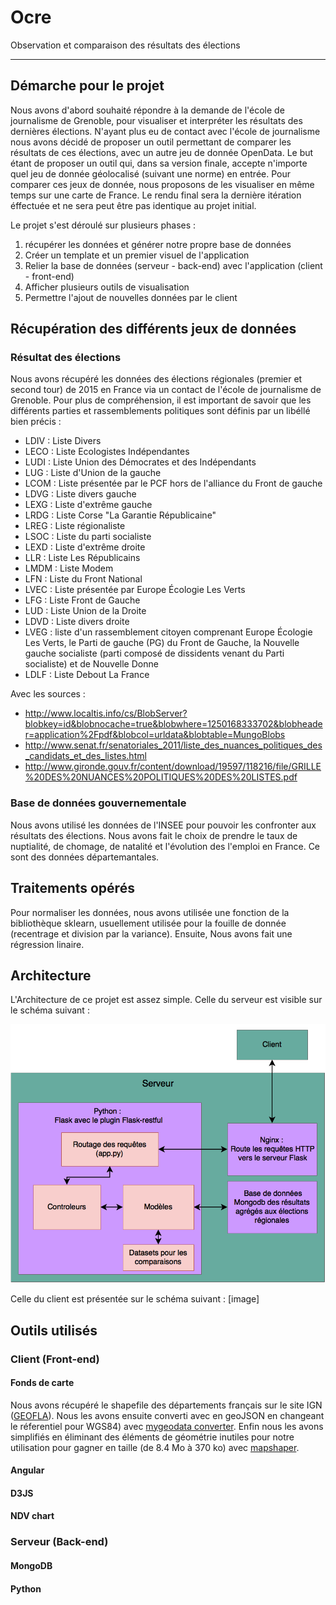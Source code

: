 # Ocre
Observation et comparaison des résultats des élections

____



## Démarche pour le projet
Nous avons d'abord souhaité répondre à la demande de l'école de journalisme de Grenoble, pour visualiser et interpréter les résultats des dernières élections. N'ayant plus eu de contact avec l'école de journalisme nous avons décidé de proposer un outil permettant de comparer les résultats de ces élections, avec un autre jeu de donnée OpenData. Le but étant de proposer un outil qui, dans sa version finale, accepte n'importe quel jeu de donnée géolocalisé (suivant une norme) en entrée. Pour comparer ces jeux de donnée, nous proposons de les visualiser en même temps sur une carte de France.
Le rendu final sera la dernière itération éffectuée et ne sera peut être pas identique au projet initial.

Le projet s'est déroulé sur plusieurs phases :
  1. récupérer les données et générer notre propre base de données
  2. Créer un template et un premier visuel de l'application
  3. Relier la base de données (serveur - back-end) avec l'application (client - front-end)
  4. Afficher plusieurs outils de visualisation
  5. Permettre l'ajout de nouvelles données par le client

## Récupération des différents jeux de données
### Résultat des élections
Nous avons récupéré les données des élections régionales (premier et second tour) de 2015 en France via un contact de l'école de journalisme de Grenoble. Pour plus de compréhension, il est important de savoir que les différents parties et rassemblements politiques sont définis par un libéllé bien précis :
  - LDIV : Liste Divers
  - LECO : Liste Ecologistes Indépendantes
  - LUDI : Liste Union des Démocrates et
des Indépendants
  - LUG : Liste d'Union de la gauche
  - LCOM : Liste présentée par le PCF hors de l'alliance du Front de gauche
  - LDVG : Liste divers gauche
  - LEXG : Liste d'extrême gauche
  - LRDG : Liste Corse "La Garantie Républicaine"
  - LREG : Liste régionaliste
  - LSOC : Liste du parti socialiste
  - LEXD : Liste d'extrême droite
  - LLR : Liste Les Républicains
  - LMDM : Liste Modem
  - LFN : Liste du Front National
  - LVEC : Liste présentée par Europe Écologie Les Verts
  - LFG : Liste Front de Gauche
  - LUD : Liste Union de la Droite
  - LDVD : Liste divers droite
  - LVEG : liste d'un rassemblement citoyen comprenant Europe Écologie Les Verts, le Parti de gauche (PG) du Front de Gauche, la Nouvelle gauche socialiste (parti composé de dissidents venant du Parti socialiste) et de Nouvelle Donne
  - LDLF : Liste Debout La France

Avec les sources :
  - http://www.localtis.info/cs/BlobServer?blobkey=id&blobnocache=true&blobwhere=1250168333702&blobheader=application%2Fpdf&blobcol=urldata&blobtable=MungoBlobs
  - http://www.senat.fr/senatoriales_2011/liste_des_nuances_politiques_des_candidats_et_des_listes.html
  - http://www.gironde.gouv.fr/content/download/19597/118216/file/GRILLE%20DES%20NUANCES%20POLITIQUES%20DES%20LISTES.pdf


### Base de données gouvernementale
Nous avons utilisé les données de l'INSEE pour pouvoir les confronter aux résultats des élections. Nous avons fait le choix de prendre le taux de nuptialité, de chomage, de natalité et l'évolution des l'emploi en France. Ce sont des données départemantales.

## Traitements opérés
Pour normaliser les données, nous avons utilisée une fonction de la bibliothèque sklearn, usuellement utilisée pour la fouille de donnée (recentrage et division par la variance).
Ensuite, Nous avons fait une régression linaire.


## Architecture
L'Architecture de ce projet est assez simple. Celle du serveur est visible sur le schéma suivant :

<img src = "doc/serveur.png" title = "Serveur" alt = "Serveur">


Celle du client est présentée sur le schéma suivant :
[image]

## Outils utilisés
### Client (Front-end)
#### Fonds de carte
Nous avons récupéré le shapefile des départements français sur le site IGN ([GEOFLA](http://professionnels.ign.fr/geofla)). Nous les avons ensuite converti avec en geoJSON en changeant le réferentiel pour WGS84) avec [mygeodata converter](http://converter.mygeodata.eu/). Enfin nous les avons simplifiés en éliminant des éléments de géométrie inutiles pour notre utilisation pour gagner en taille (de 8.4 Mo à 370 ko) avec [mapshaper](http://www.mapshaper.org/).

#### Angular

#### D3JS

#### NDV chart


### Serveur (Back-end)
#### MongoDB
#### Python
